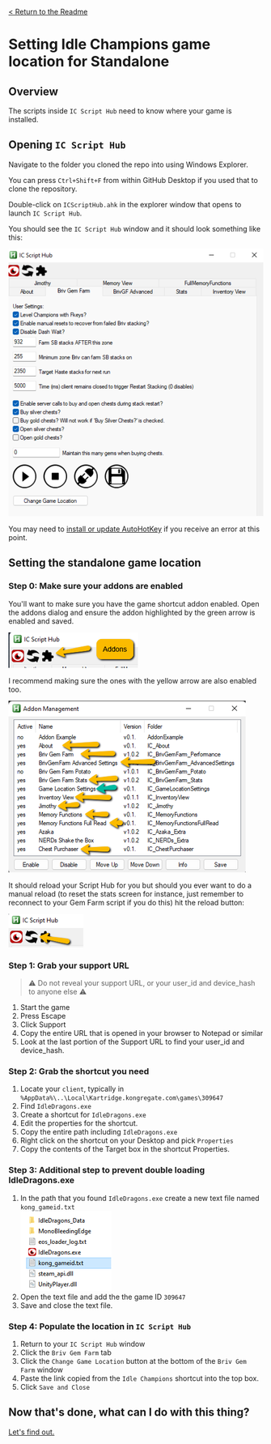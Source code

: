 [< Return to the Readme](../Readme.md)

# Setting Idle Champions game location for Standalone

## Overview

The scripts inside `IC Script Hub` need to know where your game is installed.

## Opening `IC Script Hub`

Navigate to the folder you cloned the repo into using Windows Explorer. 

You can press `Ctrl+Shift+F` from within GitHub Desktop if you used that to clone the repository.

Double-click on `ICScriptHub.ahk` in the explorer window that opens to launch `IC Script Hub`.

You should see the `IC Script Hub` window and it should look something like this:

![IC Script Hub window](../docimages/ic-script-hub-v2.png)

You may need to [install or update AutoHotKey](https://www.autohotkey.com/) if you receive an error at this point.

## Setting the standalone game location
### Step 0: Make sure your addons are enabled

You'll want to make sure you have the game shortcut addon enabled. Open the addons dialog and ensure the addon highlighted by the green arrow is enabled and saved.

![Addons button](../docimages/addons-button.png)

I recommend making sure the ones with the yellow arrow are also enabled too.

![Addons tab](../docimages/addons-dialog.png)

It should reload your Script Hub for you but should you ever want to do a manual reload (to reset the stats screen for instance, just remember to reconnect to your Gem Farm script if you do this) hit the reload button:

![Reload button](../docimages/reload-script-hub-v2.png)

### Step 1: Grab your support URL

> ⚠️ Do not reveal your support URL, or your user_id and device_hash to anyone else ⚠️

1. Start the game
2. Press Escape
3. Click Support
4. Copy the entire URL that is opened in your browser to Notepad or similar
5. Look at the last portion of the Support URL to find your user_id and device_hash.

### Step 2: Grab the shortcut you need

1. Locate your `client`, typically in `%AppData%\..\Local\Kartridge.kongregate.com\games\309647`
2. Find `IdleDragons.exe`
3. Create a shortcut for `IdleDragons.exe`
4. Edit the properties for the shortcut.
5. Copy the entire path including `IdleDragons.exe`
6. Right click on the shortcut on your Desktop and pick `Properties`
8. Copy the contents of the Target box in the shortcut Properties.

### Step 3: Additional step to prevent double loading IdleDragons.exe
1. In the path that you found `IdleDragons.exe` create a new text file named `kong_gameid.txt`  
![Reload button](../docimages/kartridge-add-text-file.png)  
2. Open the text file and add the the game ID `309647`  
3. Save and close the text file.  

### Step 4: Populate the location in `IC Script Hub`

1. Return to your `IC Script Hub` window
2. Click the `Briv Gem Farm` tab
3. Click the `Change Game Location` button at the bottom of the `Briv Gem Farm` window
4. Paste the link copied from the `Idle Champions` shortcut into the top box.
5. Click `Save and Close`

## Now that's done, what can I do with this thing?

[Let's find out.](an-introduction-to-ic-script-hub.md)
